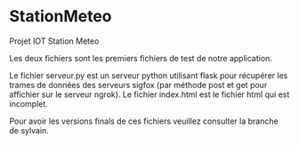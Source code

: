 # StationMeteo
Projet IOT Station Meteo



Les deux fichiers sont les premiers fichiers de test de notre application.

Le fichier serveur.py est un serveur python utilisant flask pour récupérer les trames de données des serveurs sigfox (par méthode post et get pour affichier sur le serveur ngrok).
Le fichier index.html est le fichier html qui est incomplet.

Pour avoir les versions finals de ces fichiers veuillez consulter la branche de sylvain.

